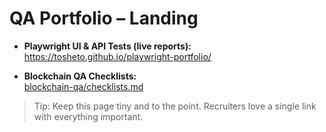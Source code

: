 # QA Portfolio – Landing

- **Playwright UI & API Tests (live reports):**  
  https://tosheto.github.io/playwright-portfolio/

- **Blockchain QA Checklists:**  
  [blockchain-qa/checklists.md](../blockchain-qa/checklists.md)

> Tip: Keep this page tiny and to the point. Recruiters love a single link with everything important.
